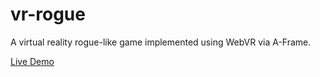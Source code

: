 # vr-rogue

A virtual reality rogue-like game implemented using WebVR via A-Frame.

[Live Demo](https://travisbarrydick.github.io/vr-rogue/dist/)
